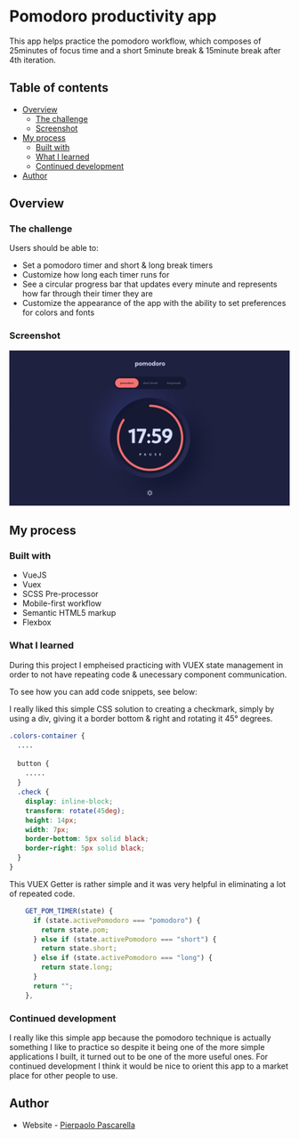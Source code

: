# Pomodoro productivity app

This app helps practice the pomodoro workflow, which composes of 25minutes of focus time and a short 5minute break & 15minute break after 4th iteration.

## Table of contents

- [Overview](#overview)
  - [The challenge](#the-challenge)
  - [Screenshot](#screenshot)
- [My process](#my-process)
  - [Built with](#built-with)
  - [What I learned](#what-i-learned)
  - [Continued development](#continued-development)
- [Author](#author)

## Overview

### The challenge

Users should be able to:

- Set a pomodoro timer and short & long break timers
- Customize how long each timer runs for
- See a circular progress bar that updates every minute and represents how far through their timer they are
- Customize the appearance of the app with the ability to set preferences for colors and fonts

### Screenshot

![](./preview.jpg)

## My process

### Built with

- VueJS
- Vuex
- SCSS Pre-processor
- Mobile-first workflow
- Semantic HTML5 markup
- Flexbox

### What I learned

During this project I empheised practicing with VUEX state management in order to not have repeating code & unecessary component communication. 

To see how you can add code snippets, see below:

I really liked this simple CSS solution to creating a checkmark, simply by using a div, giving it a border bottom & right and rotating it 45° degrees. 
```css
.colors-container {
  ....

  button {
    .....
  }
  .check {
    display: inline-block;
    transform: rotate(45deg);
    height: 14px;
    width: 7px;
    border-bottom: 5px solid black;
    border-right: 5px solid black;
  }
}
```
This VUEX Getter is rather simple and it was very helpful in eliminating a lot of repeated code.
```js
    GET_POM_TIMER(state) {
      if (state.activePomodoro === "pomodoro") {
        return state.pom;
      } else if (state.activePomodoro === "short") {
        return state.short;
      } else if (state.activePomodoro === "long") {
        return state.long;
      }
      return "";
    },
```

### Continued development

I really like this simple app because the pomodoro technique is actually something I like to practice so despite it being one of the more simple applications I built, it turned out to be one of the more useful ones.
For continued development I think it would be nice to orient this app to a market place for other people to use. 

## Author

- Website - [Pierpaolo Pascarella](http://www.pierpaolo-portfolio.xyz/)
